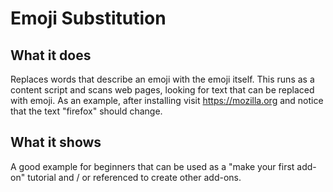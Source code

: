 # Emoji Substitution

## What it does

Replaces words that describe an emoji with the emoji itself. This runs as a content script and scans web pages, looking for text that can be replaced with emoji. As an example, after installing visit https://mozilla.org and notice that the text "firefox" should change.

## What it shows

A good example for beginners that can be used as a "make your first add-on" tutorial and / or referenced to create other add-ons.
